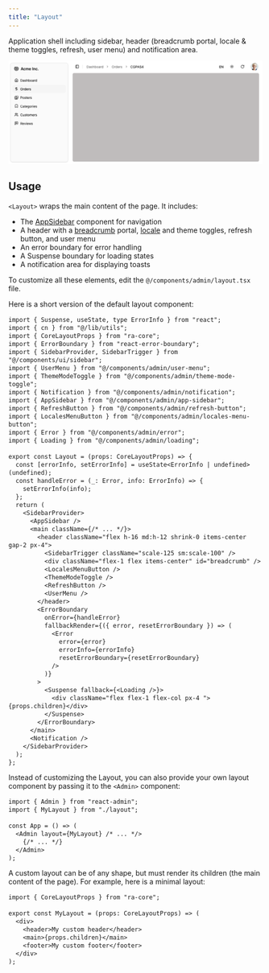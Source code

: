 ```yaml
---
title: "Layout"
---
```


Application shell including sidebar, header (breadcrumb portal, locale & theme toggles, refresh, user menu) and notification area.

![Layout](./images/layout.png)

## Usage

`<Layout>` wraps the main content of the page. It includes:

- The [AppSidebar](./AppSidebar.md) component for navigation
- A header with a [breadcrumb](./Breadcrumb.md) portal, [locale](./LocalesMenuButton.md) and theme toggles, refresh button, and user menu
- An error boundary for error handling 
- A Suspense boundary for loading states
- A notification area for displaying toasts

To customize all these elements, edit the `@/components/admin/layout.tsx` file.

Here is a short version of the default layout component:

```tsx title="@/components/admin/layout.tsx"
import { Suspense, useState, type ErrorInfo } from "react";
import { cn } from "@/lib/utils";
import { CoreLayoutProps } from "ra-core";
import { ErrorBoundary } from "react-error-boundary";
import { SidebarProvider, SidebarTrigger } from "@/components/ui/sidebar";
import { UserMenu } from "@/components/admin/user-menu";
import { ThemeModeToggle } from "@/components/admin/theme-mode-toggle";
import { Notification } from "@/components/admin/notification";
import { AppSidebar } from "@/components/admin/app-sidebar";
import { RefreshButton } from "@/components/admin/refresh-button";
import { LocalesMenuButton } from "@/components/admin/locales-menu-button";
import { Error } from "@/components/admin/error";
import { Loading } from "@/components/admin/loading";

export const Layout = (props: CoreLayoutProps) => {
  const [errorInfo, setErrorInfo] = useState<ErrorInfo | undefined>(undefined);
  const handleError = (_: Error, info: ErrorInfo) => {
    setErrorInfo(info);
  };
  return (
    <SidebarProvider>
      <AppSidebar />
      <main className={/* ... */}>
        <header className="flex h-16 md:h-12 shrink-0 items-center gap-2 px-4">
          <SidebarTrigger className="scale-125 sm:scale-100" />
          <div className="flex-1 flex items-center" id="breadcrumb" />
          <LocalesMenuButton />
          <ThemeModeToggle />
          <RefreshButton />
          <UserMenu />
        </header>
        <ErrorBoundary
          onError={handleError}
          fallbackRender={({ error, resetErrorBoundary }) => (
            <Error
              error={error}
              errorInfo={errorInfo}
              resetErrorBoundary={resetErrorBoundary}
            />
          )}
        >
          <Suspense fallback={<Loading />}>
            <div className="flex flex-1 flex-col px-4 ">{props.children}</div>
          </Suspense>
        </ErrorBoundary>
      </main>
      <Notification />
    </SidebarProvider>
  );
};
```

Instead of customizing the Layout, you can also provide your own layout component by passing it to the `<Admin>` component:

```tsx
import { Admin } from "react-admin";
import { MyLayout } from "./layout";

const App = () => (
  <Admin layout={MyLayout} /* ... */>
    {/* ... */}
  </Admin>
);
```

A custom layout can be of any shape, but must render its children (the main content of the page). For example, here is a minimal layout:

```tsx
import { CoreLayoutProps } from "ra-core";

export const MyLayout = (props: CoreLayoutProps) => (
  <div>
    <header>My custom header</header>
    <main>{props.children}</main>
    <footer>My custom footer</footer>
  </div>
);